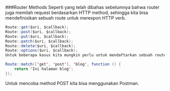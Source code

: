 ###Router Methods
Seperti yang telah dibahas sebelumnya bahwa router juga memilah request berdasarkan HTTP method, sehingga kita bisa mendefinisikan sebuah route untuk merespon HTTP verb.

```java
Route::get($uri, $callback);
Route::post($uri, $callback);
Route::put($uri, $callback);
Route::patch($uri, $callback);
Route::delete($uri, $callback);
Route::options($uri, $callback);
Untuk beberapa kasus kita mungkin perlu untuk mendaftarkan sebuah route untuk merespon beberapa HTTP verb. Misalnya, kita harus mengizinkan url blog untuk merespon request GET dan POST, dalam kasus ini kita bisa menggunakan method match.

Route::match(['get', 'post'], 'blog', function () {
    return 'Ini halaman blog';
});
```
Untuk mencoba method POST kita bisa menggunakan Postman.


